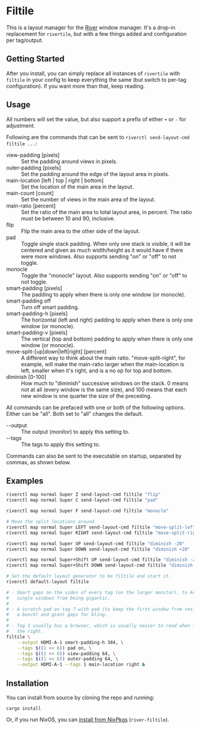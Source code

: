 # Filtile

This is a layout manager for the [River](https://github.com/riverwm/river) window
manager. It's a drop-in replacement for `rivertile`, but with a few things
added and configuration per tag/output.

## Getting Started

After you install, you can simply replace all instances of `rivertile` with
`filtile` in your config to keep everything the same (but switch to per-tag
configuration). If you want more than that, keep reading.

## Usage

All numbers will set the value, but also support a prefix of either `+` or `-`
for adjustment.

Following are the commands that can be sent to `riverctl send-layout-cmd filtile ...`:

<dl>
    <dt>view-padding [pixels]</dt>
    <dd>Set the padding around views in pixels.</dd>
    <dt>outer-padding [pixels]</dt>
    <dd>Set the padding around the edge of the layout area in pixels.</dd>
    <dt>main-location [left | top | right | bottom]<dt>
    <dd>Set the location of the main area in the layout.</dd>
    <dt>main-count [count]<dt>
    <dd>Set the number of views in the main area of the layout.</dd>
    <dt>main-ratio [percent]</dt>
    <dd>Set the ratio of the main area to total layout area, in percent. The
        ratio must be between 10 and 90, inclusive.</dd>
    <dt>flip<dt>
    <dd>Flip the main area to the other side of the layout.</dd>
    <dt>pad</dt>
    <dd>Toggle single stack padding. When only one stack is visible, it
        will be centered and given as much width/height as it would have if
        there were more windows. Also supports sending "on" or "off" to not
        toggle.</dd>
    <dt>monocle</dt>
    <dd>Toggle the "monocle" layout. Also supports sending "on" or "off" to not
        toggle.</dd>
    <dt>smart-padding [pixels]</dt>
    <dd>The padding to apply when there is only one window (or monocle).</dd>
    <dt>smart-padding off</dt>
    <dd>Turn off smart padding.</dd>
    <dt>smart-padding-h [pixels]</dt>
    <dd>The horizontal (left and right) padding to apply when there is only one
        window (or monocle).</dd>
    <dt>smart-padding-v [pixels]</dt>
    <dd>The vertical (top and bottom) padding to apply when there is only one
        window (or monocle).</dd>
    <dt>move-split-[up|down|left|right] [percent]</dt>
    <dd>A different way to think about the main ratio. "move-split-right", for
        example, will make the main-ratio larger when the main-location is
        left, smaller when it's right, and is a no op for top and bottom.</dd>
    <dt>diminish [0-100]</dt>
    <dd>How much to "diminish" successive windows on the stack. 0 means not
        at all (every window is the same size), and 100 means that each new
        window is one quarter the size of the preceding.</dd>
</dl>

All commands can be prefaced with one or both of the following options. Either
can be "all". Both set to "all" changes the default. 

<dl>
    <dt>--output</dt>
    <dd>The output (monitor) to apply this setting to.</dd>
    <dt>--tags</dt>
    <dd>The tags to apply this setting to.</dd>
</dl>

Commands can also be sent to the executable on startup, separated by commas,
as shown below.

## Examples

```bash
riverctl map normal Super Z send-layout-cmd filtile "flip"
riverctl map normal Super C send-layout-cmd filtile "pad"

riverctl map normal Super F send-layout-cmd filtile "monocle"

# Move the split locations around
riverctl map normal Super LEFT send-layout-cmd filtile "move-split-left 5"
riverctl map normal Super RIGHT send-layout-cmd filtile "move-split-right 5"

riverctl map normal Super UP send-layout-cmd filtile "diminish -20"
riverctl map normal Super DOWN send-layout-cmd filtile "diminish +20"

riverctl map normal Super+Shift UP send-layout-cmd filtile "diminish -200"
riverctl map normal Super+Shift DOWN send-layout-cmd filtile "diminish +200"

# Set the default layout generator to be filtile and start it.
riverctl default-layout filtile

# - Smart gaps on the sides of every tag (on the larger monitor), to keep
#   single windows from being gigantic.
#
# - A scratch pad on tag 7 with pad (to keep the first window from resizing
#   a bunch) and giant gaps for bling. 
#
# - Tag 1 usually has a browser, which is usually easier to read when it's on
#   the right.
filtile \
    --output HDMI-A-1 smart-padding-h 384, \
    --tags $((1 << 6)) pad on, \
    --tags $((1 << 6)) view-padding 64, \
    --tags $((1 << 6)) outer-padding 64, \
    --output HDMI-A-1 --tags 1 main-location right &
```

## Installation

You can install from source by cloning the repo and running:

    cargo install

Or, if you run NixOS, you can [install from NixPkgs](https://search.nixos.org/packages?channel=unstable&from=0&size=50&sort=relevance&type=packages&query=river-filtile)
(`river-filtile`).
